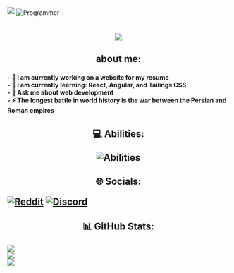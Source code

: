 [![](https://visitcount.itsvg.in/api?id=Aria-Mehr1&icon=0&color=0)](https://visitcount.itsvg.in)
<img align="center" src="https://cdna.artstation.com/p/assets/images/images/028/102/058/original/pixel-jeff-matrix-s.gif?1593487263" alt="Programmer" />
<h1 align="center">
<img src="https://readme-typing-svg.herokuapp.com/?font=Righteous&size=35&center=true&vCenter=true&width=500&height=70&duration=4000&lines=Hi,+welcome+to+my+GitHub+👋;+I'm+Aref;" />
</h1>
<h2><p align="center">about me:</p></h2>
<h4>
- 🔭 I am currently working on a website for my resume<br/>
- 🌱 I am currently learning: React, Angular, and Tailings CSS<br/>
- 💬 Ask me about web development<br/>
- ⚡ The longest battle in world history is the war between the Persian and Roman empires<br/>
</h4>
<h2 align="center"> <p align="center">💻 Abilities:</p>
  <img align="center" src="https://skillicons.dev/icons?i=webstorm,vscode,unreal,sass,ruby,py,pycharm,powershell,php,phpstorm,js,nodejs,kotlin,idea,html,css,git,github,figma,debian,c,cpp,clion,ubuntu,bash,arch,kali&them=black" alt="Abilities"/>
</h2>
<h2><p align="center">🌐 Socials:</p>

[![Reddit](https://img.shields.io/badge/Reddit-%23FF4500.svg?logo=Reddit&logoColor=white)](https://reddit.com/user/u/Turbulent_Cow415) 
[![Discord](https://img.shields.io/badge/Discord-%237289DA.svg?logo=discord&logoColor=white)](https://discord.gg/light_speed_x1) 

<h2><p align="center">📊 GitHub Stats:</p>

![](https://github-readme-stats.vercel.app/api?username=Aria-Mehr1&theme=dark&hide_border=true&include_all_commits=true&count_private=false)<br/>
![](https://github-readme-streak-stats.herokuapp.com/?user=Aria-Mehr1&theme=dark&hide_border=true)<br/>
![](https://github-readme-stats.vercel.app/api/top-langs/?username=Aria-Mehr1&theme=dark&hide_border=true&include_all_commits=true&count_private=false&layout=compact)
